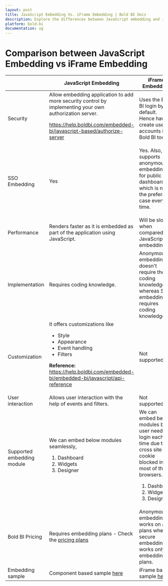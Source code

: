 ```yaml
---
layout: post
title: JavaScript Embedding Vs. iFrame Embedding | Bold BI Docs
description: Explore the differences between JavaScript embedding and iFrame embedding with Bold BI and choose the appropriate one that suit your business need.
platform: bold-bi
documentation: ug
---
```


# Comparison between JavaScript Embedding vs iFrame Embedding

<meta charset="utf-8"/>
<table>
  <thead>
    <tr>
        <th scope="col">         </th>
        <th scope="col">JavaScript Embedding</th>
        <th scope="col">iFrame Embedding</th>
    </tr>
  </thead>
  <tbody>
    <tr>
        <td align="left">Security</td>
        <td align="left">Allow embedding application to add more security control by implementing your own authorization server. 

<a href="https://help.boldbi.com/embedded-bi/javascript-based/authorize-server">https://help.boldbi.com/embedded-bi/javascript-based/authorize-server</a></td>
        <td align="left">Uses the Bold BI login by default. Hence have to create user accounts in Bold BI too.</td>
    </tr>
    <tr>
        <td align="left">SSO Embedding</td>
        <td align="left">Yes</td>
        <td align="left">Yes. 
Also, supports anonymous embedding for public dashboards which is not the preferable case every time. 
</td>
    </tr>
    <tr>
        <td align="left">Performance</td>
        <td align="left">Renders faster as it is embedded as part of the application using JavaScript.</td>
        <td align="left">Will be slower when compared to JavaScript embedding.</td>
    </tr>
    <tr>
        <td align="left">Implementation</td>
        <td align="left">Requires coding knowledge.</td>
        <td align="left">Anonymous embedding doesn't require the coding knowledge whereas SSO embedding requires coding knowledge.</td>
    </tr>
    <tr>
        <td align="left">Customization</td>
        <td align="left">It offers customizations like
<ul>
<li>Style</li>
<li>Appearance</li>
<li>Event handling</li>
<li>Filters</li>
</ul>

<B>Reference:</B>
<a href= "https://help.boldbi.com/embedded-bi/javascript-based/api-reference">https://help.boldbi.com/embedded-bi/embedded-bi/javascript/api-reference</a>  
</td>
        <td align="left">Not supported.</td>
    </tr>
    <tr>
        <td align="left">User interaction</td>
        <td align="left">Allows user interaction with the help of events and filters.</td>
        <td align="left">Not supported.</td>
    </tr>
    <tr>
        <td align="left">Supported embedding module </td>
        <td align="left">  
We can embed below modules seamlessly,
<ol>
<li>Dashboard</li>
<li>Widgets</li>
<li>Designer</li>
</ol>
</td>
        <td align="left">
We can embed below modules but user need to login each time due to cross site cookie blocked in most of the browsers. 
<ol>
<li>Dashboard</li>
<li>Widgets</li>
<li>Designer</li>
</ol>
</td>
    </tr>
    <tr>
        <td align="left">Bold BI Pricing </td>
        <td align="left">Requires embedding plans - Check the <a href="https://www.boldbi.com/embedded/pricing">pricing plans</a></td>
        <td align="left">Anonymous embedding works on all plans whereas secure embedding works only on embedding plans.</td>
    </tr>
    <tr>
        <td align="left">Embedding sample</td>
        <td align="left">Component based sample <a href="https://help.boldbi.com/embedded-bi/javascript-based/samples">here</a></td>
        <td align="left">iFrame based sample <a href="https://help.boldbi.com/embedded-bi/iframe-based/sample">here</a></td>
    </tr>
  </tbody>
</table>

